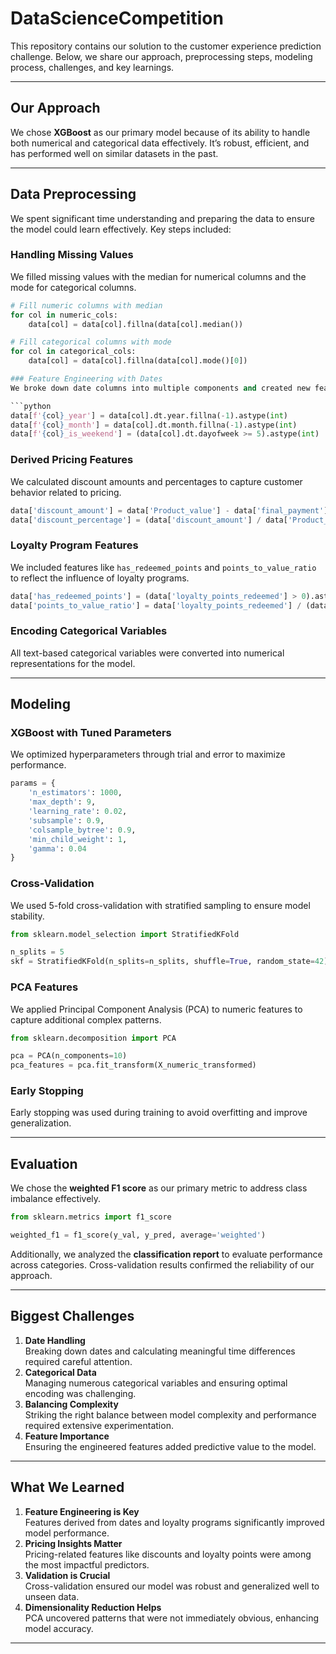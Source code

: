 # DataScienceCompetition

This repository contains our solution to the customer experience prediction challenge. Below, we share our approach, preprocessing steps, modeling process, challenges, and key learnings.

---

## Our Approach

We chose **XGBoost** as our primary model because of its ability to handle both numerical and categorical data effectively. It’s robust, efficient, and has performed well on similar datasets in the past.

---

## Data Preprocessing

We spent significant time understanding and preparing the data to ensure the model could learn effectively. Key steps included:

### Handling Missing Values  
We filled missing values with the median for numerical columns and the mode for categorical columns.

```python
# Fill numeric columns with median
for col in numeric_cols:
    data[col] = data[col].fillna(data[col].median())

# Fill categorical columns with mode
for col in categorical_cols:
    data[col] = data[col].fillna(data[col].mode()[0])

### Feature Engineering with Dates  
We broke down date columns into multiple components and created new features like time differences and weekend indicators.

```python
data[f'{col}_year'] = data[col].dt.year.fillna(-1).astype(int)
data[f'{col}_month'] = data[col].dt.month.fillna(-1).astype(int)
data[f'{col}_is_weekend'] = (data[col].dt.dayofweek >= 5).astype(int)
```

### Derived Pricing Features  
We calculated discount amounts and percentages to capture customer behavior related to pricing.

```python
data['discount_amount'] = data['Product_value'] - data['final_payment']
data['discount_percentage'] = (data['discount_amount'] / data['Product_value'] * 100).clip(0, 100)
```

### Loyalty Program Features  
We included features like `has_redeemed_points` and `points_to_value_ratio` to reflect the influence of loyalty programs.

```python
data['has_redeemed_points'] = (data['loyalty_points_redeemed'] > 0).astype(int)
data['points_to_value_ratio'] = data['loyalty_points_redeemed'] / (data['Product_value'] + 1)
```

### Encoding Categorical Variables  
All text-based categorical variables were converted into numerical representations for the model.

---

## Modeling

### XGBoost with Tuned Parameters  
We optimized hyperparameters through trial and error to maximize performance.

```python
params = {
    'n_estimators': 1000,
    'max_depth': 9,
    'learning_rate': 0.02,
    'subsample': 0.9,
    'colsample_bytree': 0.9,
    'min_child_weight': 1,
    'gamma': 0.04
}
```

### Cross-Validation  
We used 5-fold cross-validation with stratified sampling to ensure model stability.

```python
from sklearn.model_selection import StratifiedKFold

n_splits = 5
skf = StratifiedKFold(n_splits=n_splits, shuffle=True, random_state=42)
```

### PCA Features  
We applied Principal Component Analysis (PCA) to numeric features to capture additional complex patterns.

```python
from sklearn.decomposition import PCA

pca = PCA(n_components=10)
pca_features = pca.fit_transform(X_numeric_transformed)
```

### Early Stopping  
Early stopping was used during training to avoid overfitting and improve generalization.

---

## Evaluation

We chose the **weighted F1 score** as our primary metric to address class imbalance effectively.

```python
from sklearn.metrics import f1_score

weighted_f1 = f1_score(y_val, y_pred, average='weighted')
```

Additionally, we analyzed the **classification report** to evaluate performance across categories. Cross-validation results confirmed the reliability of our approach.

---

## Biggest Challenges

1. **Date Handling**  
   Breaking down dates and calculating meaningful time differences required careful attention.
2. **Categorical Data**  
   Managing numerous categorical variables and ensuring optimal encoding was challenging.
3. **Balancing Complexity**  
   Striking the right balance between model complexity and performance required extensive experimentation.
4. **Feature Importance**  
   Ensuring the engineered features added predictive value to the model.

---

## What We Learned

1. **Feature Engineering is Key**  
   Features derived from dates and loyalty programs significantly improved model performance.
2. **Pricing Insights Matter**  
   Pricing-related features like discounts and loyalty points were among the most impactful predictors.
3. **Validation is Crucial**  
   Cross-validation ensured our model was robust and generalized well to unseen data.
4. **Dimensionality Reduction Helps**  
   PCA uncovered patterns that were not immediately obvious, enhancing model accuracy.

---

